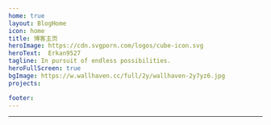 ```yaml
---
home: true
layout: BlogHome
icon: home
title: 博客主页
heroImage: https://cdn.svgporn.com/logos/cube-icon.svg
heroText:  Erkan9527
tagline: In pursuit of endless possibilities.
heroFullScreen: true
bgImage: https://w.wallhaven.cc/full/2y/wallhaven-2y7yz6.jpg
projects:

footer: 
---
```


---
